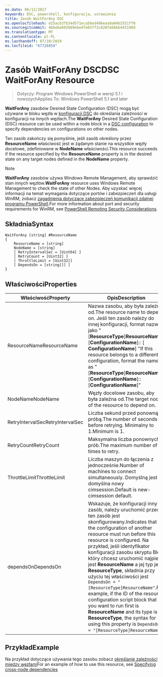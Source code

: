 ```yaml
---
ms.date: 06/12/2017
keywords: DSC, powershell, konfiguracja, ustawienia
title: Zasób WaitForAny DSC
ms.openlocfilehash: d15acb3fb34d571eca56ed496eaa9a04b2551ff0
ms.sourcegitcommit: 46bebe692689ebedfe65ff2c828fe666b443198d
ms.translationtype: MT
ms.contentlocale: pl-PL
ms.lasthandoff: 07/10/2019
ms.locfileid: "67726859"
---
```

# <a name="dsc-waitforany-resource"></a><span data-ttu-id="42f24-103">Zasób WaitForAny DSC</span><span class="sxs-lookup"><span data-stu-id="42f24-103">DSC WaitForAny Resource</span></span>

> <span data-ttu-id="42f24-104">Dotyczy: Program Windows PowerShell w wersji 5.1 i nowszych</span><span class="sxs-lookup"><span data-stu-id="42f24-104">Applies To: Windows PowerShell 5.1 and later</span></span>

<span data-ttu-id="42f24-105">**WaitForAny** zasobów Desired State Configuration (DSC) mogą być używane w bloku węzła w [konfiguracji DSC](../../../configurations/configurations.md) do określania zależności w konfiguracji na innych węzłach.</span><span class="sxs-lookup"><span data-stu-id="42f24-105">The **WaitForAny** Desired State Configuration (DSC) resource can be used within a node block in a [DSC configuration](../../../configurations/configurations.md) to specify dependencies on configurations on other nodes.</span></span>

<span data-ttu-id="42f24-106">Ten zasób zakończy się pomyślnie, jeśli zasób określony przez **ResourceName** właściwość jest w żądanym stanie na wszystkie węzły docelowe, zdefiniowane w **NodeName** właściwości.</span><span class="sxs-lookup"><span data-stu-id="42f24-106">This resource succeeds if the resource specified by the **ResourceName** property is in the desired state on any target nodes defined in the **NodeName** property.</span></span>

> [!NOTE]
> <span data-ttu-id="42f24-107">**WaitForAny** zasobów używa Windows Remote Management, aby sprawdzić stan innych węzłów.</span><span class="sxs-lookup"><span data-stu-id="42f24-107">**WaitForAny** resource uses Windows Remote Management to check the state of other Nodes.</span></span>
> <span data-ttu-id="42f24-108">Aby uzyskać więcej informacji na temat wymagania dotyczące portów i zabezpieczeń dla usługi WinRM, zobacz [zagadnienia dotyczące zabezpieczeń komunikacji zdalnej programu PowerShell](/powershell/scripting/learn/remoting/winrmsecurity?view=powershell-6).</span><span class="sxs-lookup"><span data-stu-id="42f24-108">For more information about port and security requirements for WinRM, see [PowerShell Remoting Security Considerations](/powershell/scripting/learn/remoting/winrmsecurity?view=powershell-6).</span></span>

## <a name="syntax"></a><span data-ttu-id="42f24-109">Składnia</span><span class="sxs-lookup"><span data-stu-id="42f24-109">Syntax</span></span>

```
WaitForAny [string] #ResourceName
{
    ResourceName = [string]
    NodeName = [string]
    [ RetryIntervalSec = [Uint64] ]
    [ RetryCount = [Uint32] ]
    [ ThrottleLimit = [Uint32]]
    [ DependsOn = [string[]] ]
}
```

## <a name="properties"></a><span data-ttu-id="42f24-110">Właściwości</span><span class="sxs-lookup"><span data-stu-id="42f24-110">Properties</span></span>

|  <span data-ttu-id="42f24-111">Właściwość</span><span class="sxs-lookup"><span data-stu-id="42f24-111">Property</span></span>  |  <span data-ttu-id="42f24-112">Opis</span><span class="sxs-lookup"><span data-stu-id="42f24-112">Description</span></span>   |
|---|---|
| <span data-ttu-id="42f24-113">ResourceName</span><span class="sxs-lookup"><span data-stu-id="42f24-113">ResourceName</span></span>| <span data-ttu-id="42f24-114">Nazwa zasobu, aby była zależna od.</span><span class="sxs-lookup"><span data-stu-id="42f24-114">The resource name to depend on.</span></span> <span data-ttu-id="42f24-115">Jeśli ten zasób należy do innej konfiguracji, format nazwy jako "[__ResourceType__]__ResourceName__:: [__ConfigurationName__]:: [ __ConfigurationName__] "</span><span class="sxs-lookup"><span data-stu-id="42f24-115">If this resource belongs to a different configuration, format the name as "[__ResourceType__]__ResourceName__::[__ConfigurationName__]::[__ConfigurationName__]"</span></span>|
| <span data-ttu-id="42f24-116">NodeName</span><span class="sxs-lookup"><span data-stu-id="42f24-116">NodeName</span></span>| <span data-ttu-id="42f24-117">Węzły docelowe zasobu, aby była zależna od.</span><span class="sxs-lookup"><span data-stu-id="42f24-117">The target nodes of the resource to depend on.</span></span>|
| <span data-ttu-id="42f24-118">RetryIntervalSec</span><span class="sxs-lookup"><span data-stu-id="42f24-118">RetryIntervalSec</span></span>| <span data-ttu-id="42f24-119">Liczba sekund przed ponowną próbą.</span><span class="sxs-lookup"><span data-stu-id="42f24-119">The number of seconds before retrying.</span></span> <span data-ttu-id="42f24-120">Minimalny to 1.</span><span class="sxs-lookup"><span data-stu-id="42f24-120">Minimum is 1.</span></span>|
| <span data-ttu-id="42f24-121">RetryCount</span><span class="sxs-lookup"><span data-stu-id="42f24-121">RetryCount</span></span>| <span data-ttu-id="42f24-122">Maksymalna liczba ponownych prób.</span><span class="sxs-lookup"><span data-stu-id="42f24-122">The maximum number of times to retry.</span></span>|
| <span data-ttu-id="42f24-123">ThrottleLimit</span><span class="sxs-lookup"><span data-stu-id="42f24-123">ThrottleLimit</span></span>| <span data-ttu-id="42f24-124">Liczba maszyn do łączenia z jednocześnie.</span><span class="sxs-lookup"><span data-stu-id="42f24-124">Number of machines to connect simultaneously.</span></span> <span data-ttu-id="42f24-125">Domyślną jest domyślna nowy cimsession.</span><span class="sxs-lookup"><span data-stu-id="42f24-125">Default is new-cimsession default.</span></span>|
| <span data-ttu-id="42f24-126">dependsOn</span><span class="sxs-lookup"><span data-stu-id="42f24-126">DependsOn</span></span> | <span data-ttu-id="42f24-127">Wskazuje, że konfiguracji inny zasób, należy uruchomić przed ten zasób jest skonfigurowany.</span><span class="sxs-lookup"><span data-stu-id="42f24-127">Indicates that the configuration of another resource must run before this resource is configured.</span></span> <span data-ttu-id="42f24-128">Na przykład, jeśli identyfikator konfiguracji zasobu skryptu Blok, który chcesz uruchomić najpierw jest __ResourceName__ a jej typ jest __ResourceType__, składnia przy użyciu tej właściwości jest `DependsOn = "[ResourceType]ResourceName"`.</span><span class="sxs-lookup"><span data-stu-id="42f24-128">For example, if the ID of the resource configuration script block that you want to run first is __ResourceName__ and its type is __ResourceType__, the syntax for using this property is `DependsOn = "[ResourceType]ResourceName"`.</span></span>|

## <a name="example"></a><span data-ttu-id="42f24-129">Przykład</span><span class="sxs-lookup"><span data-stu-id="42f24-129">Example</span></span>

<span data-ttu-id="42f24-130">Na przykład dotyczące używania tego zasobu zobacz [określanie zależności między węzłami](../../../configurations/crossNodeDependencies.md)</span><span class="sxs-lookup"><span data-stu-id="42f24-130">For an example of how to use this resource, see [Specifying cross-node dependencies](../../../configurations/crossNodeDependencies.md)</span></span>
